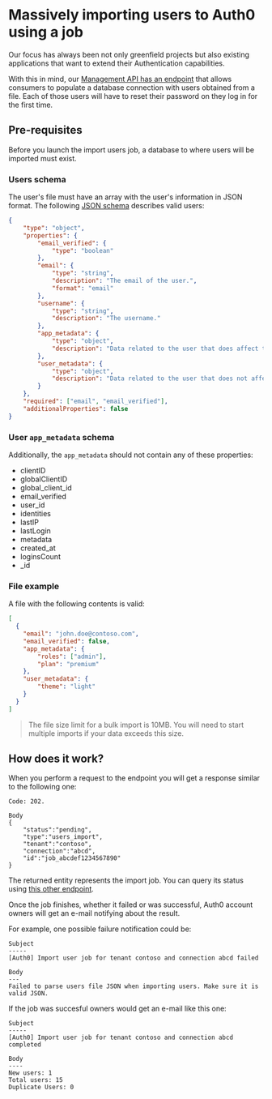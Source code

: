 # Massively importing users to Auth0 using a job

Our focus has always been not only greenfield projects but also existing applications that want to extend their Authentication capabilities.

With this in mind, our [Management API has an endpoint](/api/v2#!/jobs/post_users_imports) that allows consumers to populate a database connection with users obtained from a file. Each of those users will have to reset their password on they log in for the first time.

## Pre-requisites

Before you launch the import users job, a database to where users will be imported must exist.

### Users schema
The user's file must have an array with the user's information in JSON format. The following [JSON schema](http://json-schema.org) describes valid users:

```json
{
    "type": "object",
    "properties": {
        "email_verified": {
            "type": "boolean"
        },
        "email": {
            "type": "string",
            "description": "The email of the user.",
            "format": "email"
        },
        "username": {
            "type": "string",
            "description": "The username."
        },
        "app_metadata": {
            "type": "object",
            "description": "Data related to the user that does affect the application's core functionality."
        },
        "user_metadata": {
            "type": "object",
            "description": "Data related to the user that does not affect the application's core functionality."
        }
    },
    "required": ["email", "email_verified"],
    "additionalProperties": false
}
```

### User `app_metadata` schema

Additionally, the `app_metadata` should not contain any of these properties:

* clientID
* globalClientID
* global_client_id
* email_verified
* user_id
* identities
* lastIP
* lastLogin
* metadata
* created_at
* loginsCount
* _id

### File example

A file with the following contents is valid:

```json
[
  {
    "email": "john.doe@contoso.com",
    "email_verified": false,
    "app_metadata": {
        "roles": ["admin"],
        "plan": "premium"
    },
    "user_metadata": {
        "theme": "light"
    }
  }
]
```

> The file size limit for a bulk import is 10MB. You will need to start multiple imports if your data exceeds this size.

## How does it work?

When you perform a request to the endpoint you will get a response similar to the following one:

```
Code: 202.

Body
{
    "status":"pending",
    "type":"users_import",
    "tenant":"contoso",
    "connection":"abcd",
    "id":"job_abcdef1234567890"
}
```

The returned entity represents the import job. You can query its status using [this other endpoint](/api/v2#!/jobs/get_jobs_by_id).

Once the job finishes, whether it failed or was successful, Auth0 account owners will get an e-mail notifying about the result.

For example, one possible failure notification could be:

```
Subject
-----
[Auth0] Import user job for tenant contoso and connection abcd failed

Body
---
Failed to parse users file JSON when importing users. Make sure it is valid JSON.
```

If the job was succesful owners would get an e-mail like this one:

```
Subject
-----
[Auth0] Import user job for tenant contoso and connection abcd completed

Body
----
New users: 1
Total users: 15
Duplicate Users: 0
```

